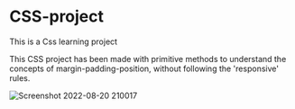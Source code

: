 # CSS-project
This is a Css learning project

This CSS project has been made with primitive methods to understand the concepts of margin-padding-position, without following the 'responsive' rules.






![Screenshot 2022-08-20 210017](https://user-images.githubusercontent.com/103388852/185762608-6f54f147-050e-49b1-a904-d4f584f352b7.png)
